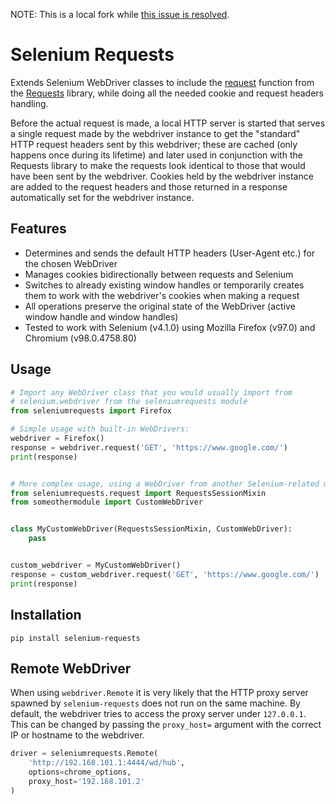 NOTE: This is a local fork while [this issue is resolved](https://github.com/cryzed/Selenium-Requests/issues/53).

Selenium Requests
=================
Extends Selenium WebDriver classes to include the
[request](http://docs.python-requests.org/en/latest/api/#requests.request) function from the
[Requests](http://python-requests.org/) library, while doing all the needed cookie and request headers handling.

Before the actual request is made, a local HTTP server is started that serves a single request made by the webdriver
instance to get the "standard" HTTP request headers sent by this webdriver; these are cached (only happens once during
its lifetime) and later used in conjunction with the Requests library to make the requests look identical to those that
would have been sent by the webdriver. Cookies held by the webdriver instance are added to the request headers and those
returned in a response automatically set for the webdriver instance.


Features
--------
 * Determines and sends the default HTTP headers (User-Agent etc.) for the chosen WebDriver
 * Manages cookies bidirectionally between requests and Selenium
 * Switches to already existing window handles or temporarily creates them to work with the webdriver's cookies when
   making a request
 * All operations preserve the original state of the WebDriver (active window handle and window handles)
 * Tested to work with Selenium (v4.1.0) using Mozilla Firefox (v97.0) and Chromium (v98.0.4758.80)


Usage
-----
```python
# Import any WebDriver class that you would usually import from
# selenium.webdriver from the seleniumrequests module
from seleniumrequests import Firefox

# Simple usage with built-in WebDrivers:
webdriver = Firefox()
response = webdriver.request('GET', 'https://www.google.com/')
print(response)


# More complex usage, using a WebDriver from another Selenium-related module:
from seleniumrequests.request import RequestsSessionMixin
from someothermodule import CustomWebDriver


class MyCustomWebDriver(RequestsSessionMixin, CustomWebDriver):
    pass


custom_webdriver = MyCustomWebDriver()
response = custom_webdriver.request('GET', 'https://www.google.com/')
print(response)
```


Installation
------------
```pip install selenium-requests```


Remote WebDriver
----------------
When using `webdriver.Remote` it is very likely that the HTTP proxy server spawned by `selenium-requests` does not run
on the same machine. By default, the webdriver tries to access the proxy server under `127.0.0.1`. This can be changed
by passing the `proxy_host=` argument with the correct IP or hostname to the webdriver.

```python
driver = seleniumrequests.Remote(
    'http://192.168.101.1:4444/wd/hub',
    options=chrome_options,
    proxy_host='192.168.101.2'
)
```
